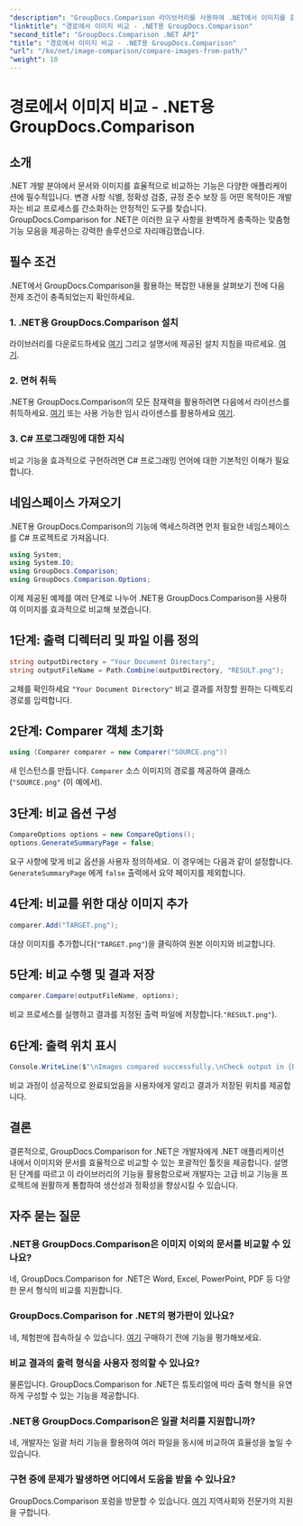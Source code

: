 ```yaml
---
"description": "GroupDocs.Comparison 라이브러리를 사용하여 .NET에서 이미지를 효율적으로 비교하는 방법을 알아보세요. 원활한 통합을 위한 단계별 가이드를 따라해 보세요."
"linktitle": "경로에서 이미지 비교 - .NET용 GroupDocs.Comparison"
"second_title": "GroupDocs.Comparison .NET API"
"title": "경로에서 이미지 비교 - .NET용 GroupDocs.Comparison"
"url": "/ko/net/image-comparison/compare-images-from-path/"
"weight": 10
---
```


# 경로에서 이미지 비교 - .NET용 GroupDocs.Comparison

## 소개
.NET 개발 분야에서 문서와 이미지를 효율적으로 비교하는 기능은 다양한 애플리케이션에 필수적입니다. 변경 사항 식별, 정확성 검증, 규정 준수 보장 등 어떤 목적이든 개발자는 비교 프로세스를 간소화하는 안정적인 도구를 찾습니다. GroupDocs.Comparison for .NET은 이러한 요구 사항을 완벽하게 충족하는 맞춤형 기능 모음을 제공하는 강력한 솔루션으로 자리매김했습니다.
## 필수 조건
.NET에서 GroupDocs.Comparison을 활용하는 복잡한 내용을 살펴보기 전에 다음 전제 조건이 충족되었는지 확인하세요.
### 1. .NET용 GroupDocs.Comparison 설치
라이브러리를 다운로드하세요 [여기](https://releases.groupdocs.com/comparison/net/) 그리고 설명서에 제공된 설치 지침을 따르세요. [여기](https://tutorials.groupdocs.com/comparison/net/).
### 2. 면허 취득
.NET용 GroupDocs.Comparison의 모든 잠재력을 활용하려면 다음에서 라이선스를 취득하세요. [여기](https://purchase.groupdocs.com/buy) 또는 사용 가능한 임시 라이센스를 활용하세요 [여기](https://purchase.groupdocs.com/temporary-license/).
### 3. C# 프로그래밍에 대한 지식
비교 기능을 효과적으로 구현하려면 C# 프로그래밍 언어에 대한 기본적인 이해가 필요합니다.

## 네임스페이스 가져오기
.NET용 GroupDocs.Comparison의 기능에 액세스하려면 먼저 필요한 네임스페이스를 C# 프로젝트로 가져옵니다.
```csharp
using System;
using System.IO;
using GroupDocs.Comparison;
using GroupDocs.Comparison.Options;
```

이제 제공된 예제를 여러 단계로 나누어 .NET용 GroupDocs.Comparison을 사용하여 이미지를 효과적으로 비교해 보겠습니다.
## 1단계: 출력 디렉터리 및 파일 이름 정의
```csharp
string outputDirectory = "Your Document Directory";
string outputFileName = Path.Combine(outputDirectory, "RESULT.png");
```
교체를 확인하세요 `"Your Document Directory"` 비교 결과를 저장할 원하는 디렉토리 경로를 입력합니다.
## 2단계: Comparer 객체 초기화
```csharp
using (Comparer comparer = new Comparer("SOURCE.png"))
```
새 인스턴스를 만듭니다. `Comparer` 소스 이미지의 경로를 제공하여 클래스(`"SOURCE.png"` (이 예에서).
## 3단계: 비교 옵션 구성
```csharp
CompareOptions options = new CompareOptions();
options.GenerateSummaryPage = false;
```
요구 사항에 맞게 비교 옵션을 사용자 정의하세요. 이 경우에는 다음과 같이 설정합니다. `GenerateSummaryPage` 에게 `false` 출력에서 요약 페이지를 제외합니다.
## 4단계: 비교를 위한 대상 이미지 추가
```csharp
comparer.Add("TARGET.png");
```
대상 이미지를 추가합니다(`"TARGET.png"`)을 클릭하여 원본 이미지와 비교합니다.
## 5단계: 비교 수행 및 결과 저장
```csharp
comparer.Compare(outputFileName, options);
```
비교 프로세스를 실행하고 결과를 지정된 출력 파일에 저장합니다.`"RESULT.png"`).
## 6단계: 출력 위치 표시
```csharp
Console.WriteLine($"\nImages compared successfully.\nCheck output in {Directory.GetCurrentDirectory()}.");
```
비교 과정이 성공적으로 완료되었음을 사용자에게 알리고 결과가 저장된 위치를 제공합니다.

## 결론
결론적으로, GroupDocs.Comparison for .NET은 개발자에게 .NET 애플리케이션 내에서 이미지와 문서를 효율적으로 비교할 수 있는 포괄적인 툴킷을 제공합니다. 설명된 단계를 따르고 이 라이브러리의 기능을 활용함으로써 개발자는 고급 비교 기능을 프로젝트에 원활하게 통합하여 생산성과 정확성을 향상시킬 수 있습니다.
## 자주 묻는 질문
### .NET용 GroupDocs.Comparison은 이미지 이외의 문서를 비교할 수 있나요?
네, GroupDocs.Comparison for .NET은 Word, Excel, PowerPoint, PDF 등 다양한 문서 형식의 비교를 지원합니다.
### GroupDocs.Comparison for .NET의 평가판이 있나요?
네, 체험판에 접속하실 수 있습니다. [여기](https://releases.groupdocs.com/) 구매하기 전에 기능을 평가해보세요.
### 비교 결과의 출력 형식을 사용자 정의할 수 있나요?
물론입니다. GroupDocs.Comparison for .NET은 튜토리얼에 따라 출력 형식을 유연하게 구성할 수 있는 기능을 제공합니다.
### .NET용 GroupDocs.Comparison은 일괄 처리를 지원합니까?
네, 개발자는 일괄 처리 기능을 활용하여 여러 파일을 동시에 비교하여 효율성을 높일 수 있습니다.
### 구현 중에 문제가 발생하면 어디에서 도움을 받을 수 있나요?
GroupDocs.Comparison 포럼을 방문할 수 있습니다. [여기](https://forum.groupdocs.com/c/comparison/12) 지역사회와 전문가의 지원을 구합니다.